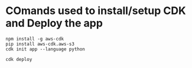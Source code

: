 # COmands used to install/setup CDK and Deploy the app

```
npm install -g aws-cdk
pip install aws-cdk.aws-s3
cdk init app --language python

cdk deploy

```